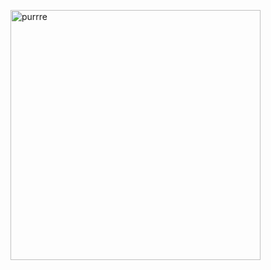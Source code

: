   <img align="center" alt="purrre" width="400" src="[add your link 
  here](https://s12.gifyu.com/images/SVy8L.gif)">
